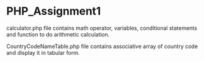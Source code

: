 # PHP_Assignment1

calculator.php file contains math operator, variables, conditional statements and function to do arithmetic calculation.


CountryCodeNameTable.php file contains associative array of country code and display it in tabular form.

